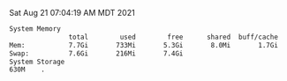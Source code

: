 Sat Aug 21 07:04:19 AM MDT 2021
```bash
System Memory
               total        used        free      shared  buff/cache   available
Mem:           7.7Gi       733Mi       5.3Gi       8.0Mi       1.7Gi       6.6Gi
Swap:          7.6Gi       216Mi       7.4Gi
System Storage
630M	.
```
```bash
